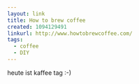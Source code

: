 ```yaml
---
layout: link
title: How to brew coffee
created: 1094129491
linkurl: http://www.howtobrewcoffee.com/
tags:
  - coffee
  - DIY
---
```

heute ist kaffee tag :-)
